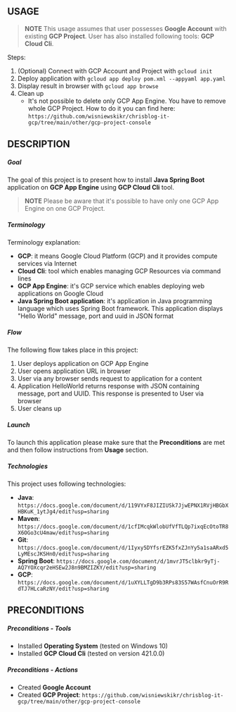 USAGE
-----

> **NOTE** This usage assumes that user possesses **Google Account** with existing **GCP Project**. User has also installed following tools: **GCP Cloud Cli**.

Steps:
1. (Optional) Connect with GCP Account and Project with `gcloud init`
1. Deploy application with `gcloud app deploy pom.xml --appyaml app.yaml`
1. Display result in browser with `gcloud app browse`
1. Clean up
     * It's not possible to delete only GCP App Engine. You have to remove whole GCP Project. How to do it you can find here: `https://github.com/wisniewskikr/chrisblog-it-gcp/tree/main/other/gcp-project-console` 


DESCRIPTION
-----------

##### Goal
The goal of this project is to present how to install **Java Spring Boot** application on **GCP App Engine** using **GCP Cloud Cli** tool. 

> **NOTE** Please be aware that it's possible to have only one GCP App Engine on one GCP Project.

##### Terminology
Terminology explanation:
* **GCP**: it means Google Cloud Platform (GCP) and it provides compute services via Internet
* **Cloud Cli**: tool which enables managing GCP Resources via command lines
* **GCP App Engine**: it's GCP service which enables deploying web applications on Google Cloud
* **Java Spring Boot application**: it's application in Java programming language which uses Spring Boot framework. This application displays "Hello World" message, port and uuid in JSON format 

##### Flow
The following flow takes place in this project:
1. User deploys application on GCP App Engine
1. User opens application URL in browser
1. User via any browser sends request to application for a content
1. Application HelloWorld returns response with JSON containing message, port and UUID. This response is presented to User via browser
1. User cleans up

##### Launch
To launch this application please make sure that the **Preconditions** are met and then follow instructions from **Usage** section.

##### Technologies
This project uses following technologies:
* **Java**: `https://docs.google.com/document/d/119VYxF8JIZIUSk7JjwEPNX1RVjHBGbXHBKuK_1ytJg4/edit?usp=sharing`
* **Maven**: `https://docs.google.com/document/d/1cfIMcqkWlobUfVfTLQp7ixqEcOtoTR8X6OGo3cU4maw/edit?usp=sharing`
* **Git**: `https://docs.google.com/document/d/1Iyxy5DYfsrEZK5fxZJnYy5a1saARxd5LyMEscJKSHn0/edit?usp=sharing`
* **Spring Boot**: `https://docs.google.com/document/d/1mvrJT5clbkr9yTj-AQ7YOXcqr2eHSEw2J8n9BMZIZKY/edit?usp=sharing`
* **GCP**: `https://docs.google.com/document/d/1uXYLLTgD9b3RPs83S57WAsfCnuOrR9RdTJ7HLcaRzNY/edit?usp=sharing`


PRECONDITIONS
-------------

##### Preconditions - Tools
* Installed **Operating System** (tested on Windows 10)
* Installed **GCP Cloud Cli** (tested on version 421.0.0)

##### Preconditions - Actions
* Created **Google Account**
* Created **GCP Project**: `https://github.com/wisniewskikr/chrisblog-it-gcp/tree/main/other/gcp-project-console`